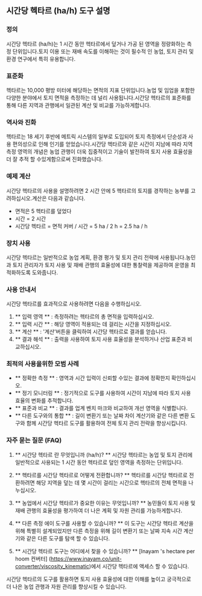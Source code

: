 ## 시간당 헥타르 (ha/h) 도구 설명

### 정의
시간당 헥타르 (ha/h)는 1 시간 동안 헥타르에서 덮거나 가공 된 영역을 정량화하는 측정 단위입니다.토지 이용 또는 재배 속도를 이해하는 것이 필수적 인 농업, 토지 관리 및 환경 연구에서 특히 유용합니다.

### 표준화
헥타르는 10,000 평방 미터에 해당하는 면적의 지표 단위입니다.농업 및 임업을 포함한 다양한 분야에서 토지 면적을 측정하는 데 널리 사용됩니다.시간당 헥타르의 표준화를 통해 다른 지역과 관행에서 일관된 계산 및 비교를 가능하게합니다.

### 역사와 진화
헥타르는 18 세기 후반에 메트릭 시스템의 일부로 도입되어 토지 측정에서 단순성과 사용 편의성으로 인해 인기를 얻었습니다.시간당 헥타르와 같은 시간이 지남에 따라 지역 측정 영역의 개념은 농업 ​​관행이 더욱 집중적이고 기술이 발전하여 토지 사용 효율성을 더 잘 추적 할 수있게함으로써 진화했습니다.

### 예제 계산
시간당 헥타르의 사용을 설명하려면 2 시간 안에 5 헥타르의 토지를 경작하는 농부를 고려하십시오.계산은 다음과 같습니다.
- 면적은 5 헥타르를 덮었다
- 시간 = 2 시간
- 시간당 헥타르 = 면적 커버 / 시간 = 5 ha / 2 h = 2.5 ha / h

### 장치 사용
시간당 헥타르는 일반적으로 농업 계획, 환경 평가 및 토지 관리 전략에 사용됩니다.농민과 토지 관리자가 토지 사용 및 재배 관행의 효율성에 대한 통찰력을 제공하여 운영을 최적화하도록 도와줍니다.

### 사용 안내서
시간당 헥타르를 효과적으로 사용하려면 다음을 수행하십시오.
1. ** 입력 영역 ** : 측정하려는 헥타르의 총 면적을 입력하십시오.
2. ** 입력 시간 ** : 해당 영역이 적용되는 데 걸리는 시간을 지정하십시오.
3. ** 계산 ** : '계산'버튼을 클릭하여 시간당 헥타르로 결과를 얻습니다.
4. ** 결과 해석 ** : 출력을 사용하여 토지 사용 효율성을 분석하거나 산업 표준과 비교하십시오.

### 최적의 사용을위한 모범 사례
- ** 정확한 측정 ** : 영역과 시간 입력이 신뢰할 수있는 결과에 정확한지 확인하십시오.
- ** 정기 모니터링 ** : 정기적으로 도구를 사용하여 시간이 지남에 따라 토지 사용 효율의 변화를 추적합니다.
- ** 표준과 비교 ** : 결과를 업계 벤치 마크와 비교하여 개선 영역을 식별합니다.
- ** 다른 도구와의 통합 ** : 길이 변환기 또는 날짜 차이 계산기와 같은 다른 변환 도구와 함께 시간당 헥타르 도구를 활용하여 전체 토지 관리 전략을 향상시킵니다.

### 자주 묻는 질문 (FAQ)

1. ** 시간당 헥타르 란 무엇입니까 (ha/h)? **
시간당 헥타르는 농업 및 토지 관리에 일반적으로 사용되는 1 시간 동안 헥타르로 덮인 영역을 측정하는 단위입니다.

2. ** 헥타르를 시간당 헥타르로 어떻게 전환합니까? **
헥타르를 시간당 헥타르로 전환하려면 해당 지역을 덮는 데 몇 시간이 걸리는 시간으로 헥타르의 전체 면적을 나누십시오.

3. ** 농업에서 시간당 헥타르가 중요한 이유는 무엇입니까? **
농민들이 토지 사용 및 재배 관행의 효율성을 평가하여 더 나은 계획 및 자원 관리를 가능하게합니다.

4. ** 다른 측정 에이 도구를 사용할 수 있습니까? **
이 도구는 시간당 헥타르 계산을 위해 특별히 설계되었지만 다른 측정을 위해 길이 변환기 또는 날짜 지속 시간 계산기와 같은 다른 도구를 탐색 할 수 있습니다.

5. ** 시간당 헥타르 도구는 어디에서 찾을 수 있습니까? **
[Inayam 's hectare per hoom 컨버터] (https://www.inayam.co/unit-converter/viscosity_kinematic)에서 시간당 헥타르에 액세스 할 수 있습니다.

시간당 헥타르의 도구를 활용하면 토지 사용 효율성에 대한 이해를 높이고 궁극적으로 더 나은 농업 관행과 자원 관리를 향상시킬 수 있습니다.